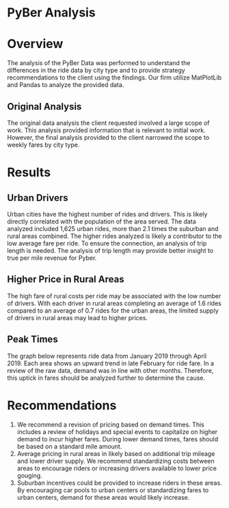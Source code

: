 # PyBer Analysis

# Overview
The analysis of the PyBer Data was performed to understand the differences in the ride data by city type and to provide strategy recommendations to the client using the findings. Our firm utilize MatPlotLib and Pandas to analyze the provided data. 

## Original Analysis
The original data analysis the client requested involved a large scope of work. This analysis provided information that is relevant to initial work. However, the final analysis provided to the client narrowed the scope to weekly fares by city type. 

# Results

## Urban Drivers
Urban cities have the highest number of rides and drivers. This is likely directly correlated with the population of the area served. The data analyzed included 1,625 urban rides, more than 2.1 times the suburban and rural areas combined. The higher rides analyzed is likely a contributor to the low average fare per ride. To ensure the connection, an analysis of trip length is needed. The analysis of trip length may provide better insight to true per mile revenue for Pyber. 

## Higher Price in Rural Areas
The high fare of rural costs per ride may be associated with the low number of drivers. With each driver in rural areas completing an average of 1.6 rides compared to an average of 0.7 rides for the urban areas, the limited supply of drivers in rural areas may lead to higher prices. 

## Peak Times
The graph below represents ride data from January 2019 through April 2019. Each area shows an upward trend in late February for ride fare. In a review of the raw data, demand was in line with other months. Therefore, this uptick in fares should be analyzed further to determine the cause. 

# Recommendations
1.	We recommend a revision of pricing based on demand times. This includes a review of holidays and special events to capitalize on higher demand to incur higher fares. During lower demand times, fares should be based on a standard mile amount. 
2.	Average pricing in rural areas in likely based on additional trip mileage and lower driver supply. We recommend standardizing costs between areas to encourage riders or increasing drivers available to lower price gouging. 
3.	Suburban incentives could be provided to increase riders in these areas. By encouraging car pools to urban centers or standardizing fares to urban centers, demand for these areas would likely increase. 
